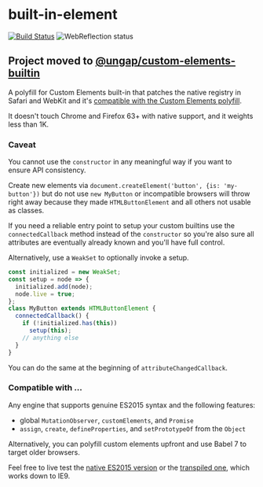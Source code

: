 # built-in-element

[![Build Status](https://travis-ci.com/WebReflection/built-in-element.svg?branch=master)](https://travis-ci.com/WebReflection/built-in-element) ![WebReflection status](https://offline.report/status/webreflection.svg)

## Project moved to [@ungap/custom-elements-builtin](https://github.com/ungap/custom-elements-builtin)

A polyfill for Custom Elements built-in that patches the native registry in Safari and WebKit and it's [compatible with the Custom Elements polyfill](https://github.com/WebReflection/document-register-element).

It doesn't touch Chrome and Firefox 63+ with native support, and it weights less than 1K.

### Caveat

You cannot use the `constructor` in any meaningful way if you want to ensure API consistency.

Create new elements via `document.createElement('button', {is: 'my-button'})` but do not use `new MyButton` or incompatible browsers will throw right away because they made `HTMLButtonElement` and all others not usable as classes.

If you need a reliable entry point to setup your custom builtins use the `connectedCallback` method instead of the `constructor` so you're also sure all attributes are eventually already known and you'll have full control.

Alternatively, use a `WeakSet` to optionally invoke a setup.

```js
const initialized = new WeakSet;
const setup = node => {
  initialized.add(node);
  node.live = true;
};
class MyButton extends HTMLButtonElement {
  connectedCallback() {
    if (!initialized.has(this))
      setup(this);
    // anything else
  }
}
```

You can do the same at the beginning of `attributeChangedCallback`.

### Compatible with ...

Any engine that supports genuine ES2015 syntax and the following features:

  * global `MutationObserver`, `customElements`, and `Promise`
  * `assign`, `create`, `defineProperties`, and `setPrototypeOf` from the `Object`

Alternatively, you can polyfill custom elements upfront and use Babel 7 to target older browsers.

Feel free to live test the [native ES2015 version](https://webreflection.github.io/built-in-element/test/) or the [transpiled one](https://webreflection.github.io/built-in-element/test/es5/), which works down to IE9.
